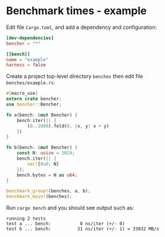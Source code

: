 # Benchmark times - example

Edit file `Cargo.toml`, and add a dependency and configuration:

```toml
[dev-dependencies]
bencher = "*"

[[bench]]
name = "example"
harness = false
```

Create a project top-level directory `benches` then edit file `benches/example.rs`:

```rust
#[macro_use]
extern crate bencher;
use bencher::Bencher;

fn a(bench: &mut Bencher) {
    bench.iter(|| {
        (0..1000).fold(0, |x, y| x + y)
    })
}

fn b(bench: &mut Bencher) {
    const N: usize = 1024;
    bench.iter(|| {
        vec![0u8; N]
    });
    bench.bytes = N as u64;
}

benchmark_group!(benches, a, b);
benchmark_main!(benches);
```

Run `cargo bench` and you should see output such as:

```text
running 2 tests
test a ... bench:           0 ns/iter (+/- 0)
test b ... bench:          31 ns/iter (+/- 1) = 33032 MB/s
```
